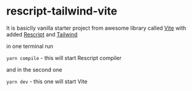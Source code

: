 # rescript-tailwind-vite

It is basiclly vanilla starter project from awesome library called [Vite](https://vitejs.dev/guide/features.html#static-assets])
with added [Rescript](https://rescript-lang.org/docs/manual/latest/introduction) and [Tailwind](https://tailwindcss.com/docs)

in one terminal run


`yarn compile` - this will start Rescript compiler

and in the second one


`yarn dev` - this one will start Vite
